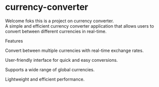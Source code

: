 # currency-converter
Welcome foks this is a project on currency converter.  
A simple and efficient currency converter application that allows users to convert between different currencies in real-time.

Features

Convert between multiple currencies with real-time exchange rates.

User-friendly interface for quick and easy conversions.

Supports a wide range of global currencies.

Lightweight and efficient performance.
